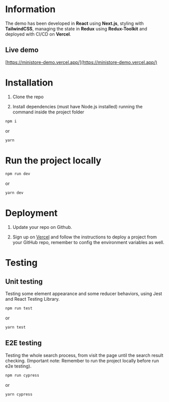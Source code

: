 # Information

The demo has been developed in **React** using **Next.js**, styling with **TailwindCSS**, managing the state in **Redux** using **Redux-Toolkit** and deployed with CI/CD on **Vercel**. 

## Live demo

[https://ministore-demo.vercel.app/](https://ministore-demo.vercel.app/)

# Installation

1. Clone the repo

2. Install dependencies (must have Node.js installed) running the command inside the project folder

```bash
npm i
```

or

```bash
yarn
```

# Run the project locally

```bash
npm run dev
```

or

```bash
yarn dev
```

# Deployment

1. Update your repo on Github.

2. Sign up on [Vercel](https://vercel.com/) and follow the instructions to deploy a project from your GitHub repo, remember to config the environment variables as well.

# Testing

## Unit testing

Testing some element appearance and some reducer behaviors, using Jest and React Testing Library.

```bash
npm run test
```

or

```bash
yarn test
```

## E2E testing

Testing the whole search process, from visit the page until the search result checking. (Important note: Remember to run the project locally before run e2e testing).

```bash
npm run cypress
```

or

```bash
yarn cypress
```

